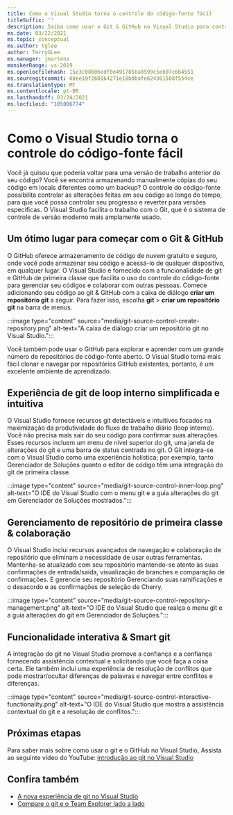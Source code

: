 ```yaml
---
title: Como o Visual Studio torna o controle do código-fonte fácil
titleSuffix: ''
description: Saiba como usar o Git & GitHub no Visual Studio para controlar as alterações no seu código e revertê-las, se necessário.
ms.date: 03/22/2021
ms.topic: conceptual
ms.author: tglee
author: TerryGLee
ms.manager: jmartens
monikerRange: vs-2019
ms.openlocfilehash: 15e3c08606edf0e491785ba8599c5eb07c6b4551
ms.sourcegitcommit: 08ee19f260164271e18bdbafe624301508f554ce
ms.translationtype: MT
ms.contentlocale: pt-BR
ms.lasthandoff: 03/24/2021
ms.locfileid: "105006774"
---
```

# <a name="how-visual-studio-makes-source-control-easy"></a>Como o Visual Studio torna o controle do código-fonte fácil

Você já quisou que poderia voltar para uma versão de trabalho anterior do seu código? Você se encontra armazenando manualmente cópias do seu código em locais diferentes como um backup? O controle do código-fonte possibilita controlar as alterações feitas em seu código ao longo do tempo, para que você possa controlar seu progresso e reverter para versões específicas. O Visual Studio facilita o trabalho com o Git, que é o sistema de controle de versão moderno mais amplamente usado.

## <a name="a-great-place-to-start-with-git--github"></a>Um ótimo lugar para começar com o Git & GitHub

O GitHub oferece armazenamento de código de nuvem gratuito e seguro, onde você pode armazenar seu código e acessá-lo de qualquer dispositivo, em qualquer lugar. O Visual Studio é fornecido com a funcionalidade de git e GitHub de primeira classe que facilita o uso do controle do código-fonte para gerenciar seu códigos e colaborar com outras pessoas. Comece adicionando seu código ao git & GitHub com a caixa de diálogo **criar um repositório git** a seguir. Para fazer isso, escolha **git**  >  **criar um repositório git** na barra de menus.

:::image type="content" source="media/git-source-control-create-repository.png" alt-text="A caixa de diálogo criar um repositório git no Visual Studio.":::

Você também pode usar o GitHub para explorar e aprender com um grande número de repositórios de código-fonte aberto. O Visual Studio torna mais fácil clonar e navegar por repositórios GitHub existentes, portanto, é um excelente ambiente de aprendizado.

## <a name="streamlined-and-intuitive-inner-loop-git-experience"></a>Experiência de git de loop interno simplificada e intuitiva

O Visual Studio fornece recursos git detectáveis e intuitivos focados na maximização da produtividade do fluxo de trabalho diário (loop interno). Você não precisa mais sair do seu código para confirmar suas alterações. Esses recursos incluem um menu de nível superior do git, uma janela de alterações do git e uma barra de status centrada no git. O Git integra-se com o Visual Studio como uma experiência holística; por exemplo, tanto Gerenciador de Soluções quanto o editor de código têm uma integração do git de primeira classe.

:::image type="content" source="media/git-source-control-inner-loop.png" alt-text="O IDE do Visual Studio com o menu git e a guia alterações do git em Gerenciador de Soluções mostrados.":::

## <a name="first-class-repository-management--collaboration"></a>Gerenciamento de repositório de primeira classe & colaboração

O Visual Studio inclui recursos avançados de navegação e colaboração de repositório que eliminam a necessidade de usar outras ferramentas. Mantenha-se atualizado com seu repositório mantendo-se atento às suas confirmações de entrada/saída, visualização de branches e comparação de confirmações. E gerencie seu repositório Gerenciando suas ramificações e o desacordo e as confirmações de seleção de Cherry.

:::image type="content" source="media/git-source-control-repository-management.png" alt-text="O IDE do Visual Studio que realça o menu git e a guia alterações do git em Gerenciador de Soluções.":::

## <a name="interactive--smart-git-functionality"></a>Funcionalidade interativa & Smart git

A integração do git no Visual Studio promove a confiança e a confiança fornecendo assistência contextual e solicitando que você faça a coisa certa. Ele também inclui uma experiência de resolução de conflitos que pode mostrar/ocultar diferenças de palavras e navegar entre conflitos e diferenças.

:::image type="content" source="media/git-source-control-interactive-functionality.png" alt-text="O IDE do Visual Studio que mostra a assistência contextual do git e a resolução de conflitos.":::

## <a name="next-steps"></a>Próximas etapas

Para saber mais sobre como usar o git e o GitHub no Visual Studio, Assista ao seguinte vídeo do YouTube: [introdução ao git no Visual Studio](https://www.youtube.com/watch?v=GCZ9x3yqkyc&list=PLReL099Y5nRc-zbaFbf0aNcIamBQujOxP)

## <a name="see-also"></a>Confira também

- [A nova experiência de git no Visual Studio](git-with-visual-studio.md)
- [Compare o git e o Team Explorer lado a lado](git-team-explorer-feature-comparison.md)